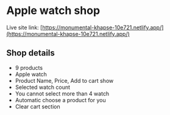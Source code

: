# Apple watch shop

Live site link: [https://monumental-khapse-10e721.netlify.app/](https://monumental-khapse-10e721.netlify.app/)

## Shop details

- 9 products
- Apple watch
- Product Name, Price, Add to cart show
- Selected watch count
- You cannot select more than 4 watch
- Automatic choose a product for you
- Clear cart section